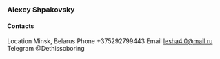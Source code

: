 ### Alexey Shpakovsky

#### Contacts

 Location Minsk, Belarus
 Phone +375292799443
 Email lesha4.0@mail.ru
 Telegram @Dethissoboring